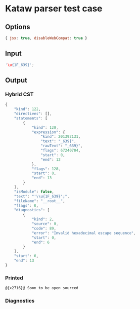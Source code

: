 # Kataw parser test case

## Options

`````js
{ jsx: true, disableWebCompat: true }
`````

## Input

`````js
'\u{1F_639}';
`````

## Output

### Hybrid CST

```javascript
{
    "kind": 122,
    "directives": [],
    "statements": [
        {
            "kind": 120,
            "expression": {
                "kind": 201392131,
                "text": "_639}",
                "rawText": "_639}",
                "flags": 67240704,
                "start": 0,
                "end": 12
            },
            "flags": 128,
            "start": 0,
            "end": 13
        }
    ],
    "isModule": false,
    "text": "'\\u{1F_639}';",
    "fileName": "__root__",
    "flags": 0,
    "diagnostics": [
        {
            "kind": 2,
            "source": 0,
            "code": 89,
            "error": "Invalid hexadecimal escape sequence",
            "start": 0,
            "end": 6
        }
    ],
    "start": 0,
    "end": 13
}
```

### Printed

```javascript
@{x2716}@ Soon to be open sourced
```

### Diagnostics

```javascript

```

